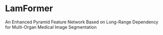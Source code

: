 # LamFormer
An Enhanced Pyramid Feature Network Based on Long-Range Dependency for Multi-Organ Medical Image Segmentation
